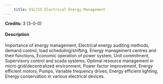 ```yaml
---
    title: ESL715 Electrical Energy Management
---
```

**Credits:** 3 (3-0-0)



#### Description 
Importance of energy management, Electrical energy auditing methods, demand control, load scheduling/shifting, Energy management centres and their functions, Economic operation of power system, Unit commitment, Supervisory control and scada systems, Optimal resource management in micro grid/decentralized environment, Power factor improvement, Energy efficient motors, Pumps, Variable frequency drives, Energy efficient lighting, Energy conservation in various electrical devices.